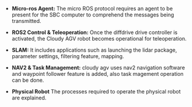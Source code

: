 * **Micro-ros Agent:**
The micro ROS protocol requires an agent to be present for the SBC computer to comprehend the messages being transmitted.

* **ROS2 Control & Teleoperation:**
Once the diffdrive drive controller is activated, the Cloudy AGV robot becomes operational for teleoperation.
* **SLAM:** 
It includes applications such as launching the lidar package, parameter settings, filtering feature, mapping.
* **NAV2 & Task Management:**
cloudy agv uses nav2 navigation software and waypoint follower feature is added, also task magement operation can be done.
* **Physical Robot**
The processes required to operate the physical robot are explained.